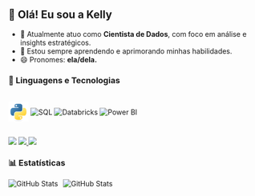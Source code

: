 ## 👋 Olá! Eu sou a Kelly  

- 🔭 Atualmente atuo como **Cientista de Dados**, com foco em análise e insights estratégicos.  
- 🌱 Estou sempre aprendendo e aprimorando minhas habilidades.    
- 😄 Pronomes: **ela/dela.**

### 🤖 Linguagens e Tecnologias
<div style="display: inline_block"><br>
<img align="center" alt="Python" height="40" width="40"
src="https://raw.githubusercontent.com/devicons/devicon/master/icons/python/python-original.svg">
<img align="center" alt="SQL" height="40" width="50"
src="https://www.svgrepo.com/show/331760/sql-database-generic.svg">
<img align="center" alt="Databricks" height="40" width="40"
src="https://www.vectorlogo.zone/logos/databricks/databricks-icon.svg">
<img align="center" alt="Power BI" height="40" width="40"
src="https://upload.wikimedia.org/wikipedia/commons/c/cf/New_Power_BI_Logo.svg">
</div>

##

  <div> 
  <a href="https://instagram.com/kellydsbarbosa" target="_blank"><img src="https://img.shields.io/badge/-Instagram-%23E4405F?style=for-the-badge&logo=instagram&logoColor=white" target="_blank"></a>
<a href="mailto:kellydsbarbosa01@gmail.com" target="_blank">
  <img src="https://img.shields.io/badge/Gmail-D14836?style=for-the-badge&logo=gmail&logoColor=white">
</a>
  <a href="https://www.linkedin.com/in/kelly-barbosa-b58044146" target="_blank"><img src="https://img.shields.io/badge/-LinkedIn-%230077B5?style=for-the-badge&logo=linkedin&logoColor=white" target="_blank"></a> 

### 📊 Estatísticas

<p>
  <img 
    align="left" 
    alt="GitHub Stats" 
    height="200" 
    style="padding-right: 10px;" 
    src="https://github-readme-stats.vercel.app/api?username=kelly-barbosa&show_icons=true&theme=tokyonight&include_all_commits=true&locale=pt-br" 
  />

<img 
      align="left" 
      alt="GitHub Stats" 
      height="200" 
      src="https://github-readme-stats.vercel.app/api/top-langs/?username=kelly-barbosa&theme=tokyonight&layout=compact&custom_title=Tecnologias&langs_count=9" 
  />

</p>
